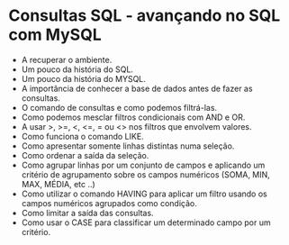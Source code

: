 # Consultas SQL - avançando no SQL com MySQL
- A recuperar o ambiente.
- Um pouco da história do SQL.
- Um pouco da história do MYSQL.
- A importância de conhecer a base de dados antes de fazer as consultas.
- O comando de consultas e como podemos filtrá-las.
- Como podemos mesclar filtros condicionais com AND e OR.
- A usar >, >=, <, <=, = ou <> nos filtros que envolvem valores.
- Como funciona o comando LIKE.
- Como apresentar somente linhas distintas numa seleção.
- Como ordenar a saída da seleção.
- Como agrupar linhas por um conjunto de campos e aplicando um critério de agrupamento sobre os campos numéricos (SOMA, MIN, MAX, MÉDIA, etc ..)
- Como utilizar o comando HAVING para aplicar um filtro usando os campos numéricos agrupados como condição.
- Como limitar a saída das consultas.
- Como usar o CASE para classificar um determinado campo por um critério.